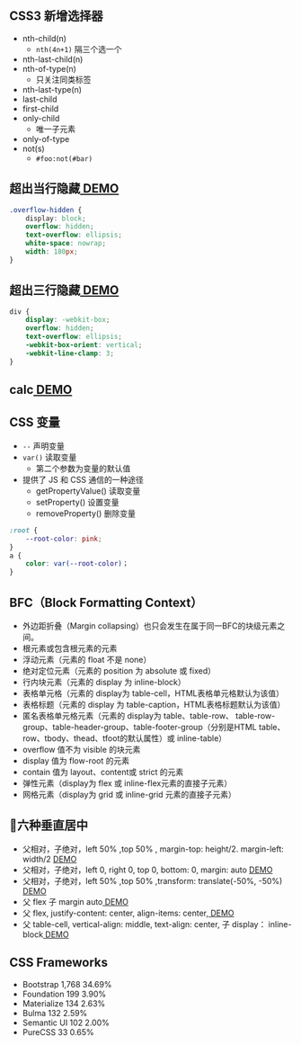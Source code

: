 ## CSS3 新增选择器
- nth-child(n)
    - `nth(4n+1)` 隔三个选一个
- nth-last-child(n)
- nth-of-type(n)
    - 只关注同类标签
- nth-last-type(n)
- last-child
- first-child
- only-child
    - 唯一子元素
- only-of-type
- not(s)
    - `#foo:not(#bar)`

## 超出当行隐藏[ DEMO](../demos/css/超出隐藏.html)
```css
.overflow-hidden {
    display: block;
    overflow: hidden;
    text-overflow: ellipsis;
    white-space: nowrap;
    width: 180px;
}
```
## 超出三行隐藏[ DEMO](../demos/css/超出隐藏.html)
```css
div {
    display: -webkit-box;
    overflow: hidden;
    text-overflow: ellipsis;
    -webkit-box-orient: vertical;
    -webkit-line-clamp: 3;
}
```

## calc[ DEMO](../demos/css/calc.html)

## CSS 变量
- `--` 声明变量
- `var()` 读取变量
    - 第二个参数为变量的默认值
- 提供了 JS 和 CSS 通信的一种途径
    - getPropertyValue() 读取变量
    - setProperty() 设置变量
    - removeProperty() 删除变量
```css
:root {
    --root-color: pink;
}
a {
    color: var(--root-color)；
}
```
## BFC（Block Formatting Context）
- 外边距折叠（Margin collapsing）也只会发生在属于同一BFC的块级元素之间。
- 根元素或包含根元素的元素
- 浮动元素（元素的 float 不是 none）
- 绝对定位元素（元素的 position 为 absolute 或 fixed）
- 行内块元素（元素的 display 为 inline-block）
- 表格单元格（元素的 display为 table-cell，HTML表格单元格默认为该值）
- 表格标题（元素的 display 为 table-caption，HTML表格标题默认为该值）
- 匿名表格单元格元素（元素的 display为 table、table-row、 table-row-group、table-header-group、table-footer-group（分别是HTML table、row、tbody、thead、tfoot的默认属性）或 inline-table）
- overflow 值不为 visible 的块元素
- display 值为 flow-root 的元素
- contain 值为 layout、content或 strict 的元素
- 弹性元素（display为 flex 或 inline-flex元素的直接子元素）
- 网格元素（display为 grid 或 inline-grid 元素的直接子元素）

## 六种垂直居中
- 父相对，子绝对，left 50% ,top 50% , margin-top: height/2. margin-left: width/2 [ DEMO](./demos/css/vertical-box1.html)
- 父相对，子绝对，left 0, right 0, top 0, bottom: 0, margin: auto [ DEMO](./demos/css/vertical-box2.html)
- 父相对，子绝对，left 50% ,top 50% ,transform: translate(-50%, -50%)[ DEMO](./demos/css/vertical-box3.html)
- 父 flex 子 margin auto[ DEMO](./demos/css/vertical-box4.html)
- 父 flex, justify-content: center, align-items: center,[ DEMO](./demos/css/vertical-box5.html)
- 父 table-cell, vertical-align: middle, text-align: center, 子 display： inline-block[ DEMO](./demos/css/vertical-box6.html)

## CSS Frameworks
- Bootstrap	1,768	34.69%
- Foundation	199	3.90%
- Materialize	134	2.63%
- Bulma	132	2.59%
- Semantic UI	102	2.00%
- PureCSS	33	0.65%
